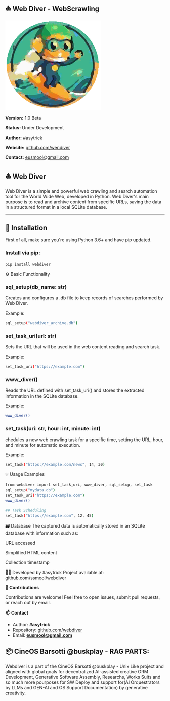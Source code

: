 ## ⛵ Web Diver - WebScrawling
![Python Webdiver Webscrawling Logo](./assets/webdivervas.gif)

**Version:** 1.0 Beta

**Status:** Under Development  

**Author:** #asytrick

**Website:** [github.com/wendiver](https://github.com/ssmool/webdiver)  

**Contact:** eusmool@gmail.com  

## ⛵ Web Diver

Web Diver is a simple and powerful web crawling and search automation tool for the World Wide Web, developed in Python. Web Diver's main purpose is to read and archive content from specific URLs, saving the data in a structured format in a local SQLite database.

---

## 🚀 Installation

First of all, make sure you're using Python 3.6+ and have pip updated.

### Install via pip:
```bash
pip install webdiver
```

⚙️ Basic Functionality

### sql_setup(db_name: str)
Creates and configures a .db file to keep records of searches performed by Web Diver.

Example:

```bash
sql_setup("webdiver_archive.db")
```

### set_task_uri(url: str)
Sets the URL that will be used in the web content reading and search task.

Example:

```bash
set_task_uri("https://example.com")
```

### www_diver()
Reads the URL defined with set_task_uri() and stores the extracted information in the SQLite database.

Example:

```bash
www_diver()
```

### set_task(uri: str, hour: int, minute: int)

chedules a new web crawling task for a specific time, setting the URL, hour, and minute for automatic execution.

Example:

```bash
set_task("https://example.com/news", 14, 30)
```

💡 Usage Examples

```bash
from webdiver import set_task_uri, www_diver, sql_setup, set_task
sql_setup("mydata.db")
set_task_uri("https://example.com")
www_diver()
```

```bash
## Task Scheduling
set_task("https://example.com", 12, 45)
```

🗃️ Database
The captured data is automatically stored in an SQLite database with information such as:

URL accessed

Simplified HTML content

Collection timestamp

👨‍💻 Developed by
#asytrick
Project available at: github.com/ssmool/webdiver

**🤝 Contributions**

Contributions are welcome! Feel free to open issues, submit pull requests, or reach out by email.

**📫 Contact**

- Author: **#asytrick**  
- Repository: [github.com/webdiver](https://github.com/ssmool/webdiver)  
- Email: **eusmool@gmail.com**

## 📦 CineOS Barsotti @buskplay - RAG PARTS:

Webdiver is a part of the CineOS Barsotti @buskplay - Unix Like project and aligned with global goals for decentralized AI-assisted creative ORM Development, Generative Software Assembly, Researchs, Works Suits and so much more pourposes for SW Deploy and support for(AI Orquestrators by LLMs and GEN-AI and OS Support Documentation) by generative creativity.
